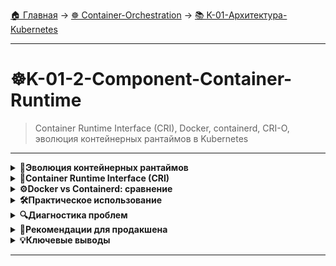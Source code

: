 [🏠 Главная](../../README.md) → [☸️ Container-Orchestration](../../README.md#-container-orchestration) → [📚 K-01-Архитектура-Kubernetes](../../README.md#-k-01-архитектура-kubernetes)

---

# ☸️K-01-2-Component-Container-Runtime
>Container Runtime Interface (CRI), Docker, containerd, CRI-O, эволюция контейнерных рантаймов в Kubernetes

---

<details>
<summary><b>🐳Эволюция контейнерных рантаймов</b></summary>

---

## Исторический контекст

### Docker (2013-2020)
- **Пионер контейнеризации**
- Полный набор инструментов: runtime, build, registry
- Kubernetes изначально работал только с Docker

### Проблемы Docker в Kubernetes:
- **Избыточность** - Kubernetes не использует многие функции Docker
- **Сложность** - много слоев абстракции
- **CRI стандарт** - необходимость единого интерфейса

### Containerd (с 2020)
- **Выделенный рантайм** из Docker
- **Соответствует CRI** (Container Runtime Interface)
- **Более легкий и эффективный**
- **Рекомендуемый рантайм** для современных кластеров

---

</details>

<details>
<summary><b>🔧Container Runtime Interface (CRI)</b></summary>

---

## Что такое CRI?

```go
// CRI - стандартный интерфейс для контейнерных рантаймов
type RuntimeService interface {
    CreateContainer(podSandboxID string, config *ContainerConfig) (string, error)
    StartContainer(containerID string) error
    StopContainer(containerID string, timeout int64) error
    // ...
}
```

**Преимущества CRI:**
- ✅ **Единый интерфейс** для разных рантаймов
- ✅ **Простота интеграции** в Kubernetes
- ✅ **Стандартизация** коммуникации

## Поддерживаемые рантаймы:

- **containerd** (рекомендуемый)
- **CRI-O** (специализированный для Kubernetes)  
- **Docker (через dockershim)** - устарел
- **Mirantis Container Runtime** - замена Docker

---

</details>

<details>
<summary><b>⚙️Docker vs Containerd: сравнение</b></summary>

---

### Архитектура Docker
```
Docker Daemon
    ↓
containerd
    ↓
runc
    ↓
Контейнер
---+

### Архитектура Containerd
```
containerd
    ↓
runc  
    ↓
Контейнер
---+

## Ключевые различия

| Аспект | Docker | Containerd |
|--------|--------|------------|
| **Размер** | ~400MB | ~50MB |
| **Зависимости** | Много | Минимум |
| **CRI поддержка** | Через dockershim | Нативная |
| **Производительность** | Хорошая | Лучшая |
| **Сложность** | Высокая | Низкая |

---

</details>

<details>
<summary><b>🛠️Практическое использование</b></summary>

---

## Проверка рантайма в кластере

```bash
# Проверить ноды и используемый рантайм
kubectl get nodes -o wide

# Посмотреть информацию о контейнерном рантайме
kubectl describe node <node-name> | grep Container

# Проверить версию containerd на ноде
containerd --version
```

## Миграция с Docker на Containerd

### 1. Дренирование ноды
```bash
kubectl drain <node-name> --ignore-daemonsets
```

### 2. Настройка containerd
```bash
# Конфигурация containerd
cat /etc/containerd/config.toml

# Перезапуск containerd
systemctl restart containerd
```

### 3. Настройка kubelet
```bash
# В /var/lib/kubelet/kubeadm-flags.env
--container-runtime=remote
--container-runtime-endpoint=unix:///run/containerd/containerd.sock
```

---

</details>

<details>
<summary><b>🔍Диагностика проблем</b></summary>

---

## Распространенные проблемы

### 1. Containerd не запущен
```bash
systemctl status containerd
journalctl -u containerd -f
```

### 2. Проблемы с образами
```bash
# Посмотреть образы в containerd
crictl images

# Удалить проблемный образ
crictl rmi <image-id>
```

### 3. Проверка контейнеров
```bash
# Список запущенных контейнеров
crictl ps

# Логи контейнера
crictl logs <container-id>
```

---

</details>

<details>
<summary><b>🎯Рекомендации для продакшена</b></summary>

---

## Best Practices

### Выбор рантайма:
- ✅ **Containerd** - для новых кластеров
- ✅ **CRI-O** - для security-focused окружений
- ❌ **Docker** - избегать в новых развертываниях

### Настройка containerd:
```bash
# Оптимизация для production
[plugins."io.containerd.grpc.v1.cri"]
  sandbox_image = "registry.k8s.io/pause:3.9"
  
[plugins."io.containerd.grpc.v1.cri".containerd]
  snapshotter = "overlayfs"
  discard_unpacked_layers = true
```

### Мониторинг:
- **Метрики containerd** - для отслеживания производительности
- **Логи runtime** - для диагностики проблем
- **Health checks** - регулярная проверка состояния

---

</details>

<details>
<summary><b>💡Ключевые выводы</b></summary>

---

1. **📌 Containerd** - стандартный рантайм для современных кластеров Kubernetes
2. **📌 CRI** обеспечивает совместимость между разными рантаймами  
3. **📌 Docker deprecated** - мигрируйте на containerd
4. **📌 Производительность** - containerd легче и быстрее
5. **📌 Стандартизация** - единый интерфейс упрощает управление

> 💡 **Совет:** При создании нового кластера сразу используйте containerd - это сэкономит время на миграции в будущем.

</details>

---